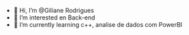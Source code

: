 - 👋 Hi, I’m @Giliane Rodrigues
- 👀 I’m interested en Back-end
- 🌱 I’m currently learning c++, analise de dados com PowerBI


<!---
giliane-23/giliane-23 is a ✨ special ✨ repository because its `README.md` (this file) appears on your GitHub profile.
You can click the Preview link to take a look at your changes.
--->
